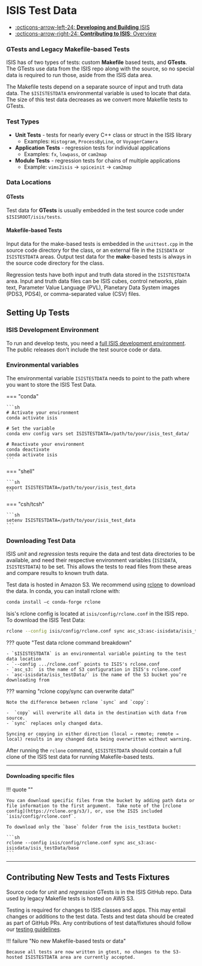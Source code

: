 # ISIS Test Data

<div class="grid cards" markdown>

- [:octicons-arrow-left-24: __Developing and Building__ ISIS](../../how-to-guides/isis-developer-guides/developing-isis3-with-cmake.md)
- [:octicons-arrow-right-24: __Contributing to ISIS__: Overview](../../how-to-guides/isis-developer-guides/contributing-to-isis.md)

</div>

### GTests and Legacy Makefile-based Tests

ISIS has of two types of tests: custom **Makefile** based tests, and **GTests**. The GTests use data from the ISIS repo along with the source, so no special data is required to run those, aside from the ISIS data area.

The Makefile tests depend on a separate source of input and truth data data.  The `$ISISTESTDATA` environmental variable is used to locate that data.  The size of this test data decreases as we convert more Makefile tests to GTests.

### Test Types

  - **Unit Tests** - tests for nearly every C++ class or struct in the ISIS library
    - Examples: `Histogram`, `ProcessByLine`, or `VoyagerCamera`
  - **Application Tests** - regression tests for individual applications
    - Examples: `fx`, `lowpass`, or `cam2map`
  - **Module Tests** - regression tests for chains of multiple applications
    - Example: `vims2isis` → `spiceinit` → `cam2map`

### Data Locations

#### GTests

Test data for **GTests** is usually embedded in the test source code under `$ISISROOT/isis/tests`.

#### Makefile-based Tests

Input data for the make-based tests is embedded in the `unittest.cpp` in the source code directory for the class, or an external file in the `ISISDATA` or `ISISTESTDATA` areas. Output test data for the **make**-based tests is always in the source code directory for the class.

Regression tests have both input and truth data stored in the `ISISTESTDATA` area. Input and truth data files can be ISIS cubes, control networks, plain text, Parameter Value Language (PVL), Planetary Data System images (PDS3, PDS4), or comma-separated value (CSV) files.

## Setting Up Tests

### ISIS Development Environment

To run and develop tests, you need a [full ISIS development environment](../../how-to-guides/isis-developer-guides/developing-isis3-with-cmake.md). The public releases don't include the test source code or data.

### Environmental variables
The environmental variable `ISISTESTDATA` needs to point to the path where you want to store the ISIS Test Data.


=== "conda"

    ```sh
    # Activate your environment
    conda activate isis

    # Set the variable
    conda env config vars set ISISTESTDATA=/path/to/your/isis_test_data/

    # Reactivate your environment
    conda deactivate
    conda activate isis
    ```

=== "shell"

    ```sh
    export ISISTESTDATA=/path/to/your/isis_test_data
    ```

=== "csh/tcsh"

    ```sh
    setenv ISISTESTDATA=/path/to/your/isis_test_data
    ```

### Downloading Test Data

ISIS *unit* and *regression* tests require the data and test data directories to be available, and need their respective environment variables (`ISISDATA`, `ISISTESTDATA`) to be set. This allows the tests to read files from these areas and compare results to known truth data.

Test data is hosted in Amazon S3. We recommend using [rclone](https://rclone.org) to download the data. In conda, you can install rclone with:

```sh
conda install –c conda-forge rclone
```

Isis's rclone config is located at `isis/config/rclone.conf` in the ISIS repo.  To download the ISIS Test Data:

```sh
rclone --config isis/config/rclone.conf sync asc_s3:asc-isisdata/isis_testData/ $ISISTESTDATA
```

??? quote "Test data rclone command breakdown"

    - `$ISISTESTDATA` is an environmental variable pointing to the test data location
    - `--config .../rclone.conf` points to ISIS's rclone.conf
    - `asc_s3:` is the name of S3 configuration in ISIS's rclone.conf
    - `asc-isisdata/isis_testData/` is the name of the S3 bucket you’re downloading from

??? warning "rclone copy/sync can overwrite data!"

    Note the difference between rclone `sync` and `copy`:

    -  `copy` will overwrite all data in the destination with data from source.
    - `sync` replaces only changed data.
    
    Syncing or copying in either direction (local → remote; remote → local) results in any changed data being overwritten without warning.

After running the `rclone` command, `$ISISTESTDATA` should contain a full clone of the ISIS test data for running Makefile-based tests.

-----

#### Downloading specific files

!!! quote ""

    You can download specific files from the bucket by adding path data or file information to the first argument.  Take note of the [rclone config](https://rclone.org/s3/), or, use the ISIS included `isis/config/rclone.conf`.
    
    To download only the `base` folder from the isis_testData bucket:

    ```sh
    rclone --config isis/config/rclone.conf sync asc_s3:asc-isisdata/isis_testData/base
    ```

-----

## Contributing New Tests and Tests Fixtures

Source code for *unit* and *regression* GTests is in the ISIS GitHub repo.  Data used by legacy Makefile tests is hosted on AWS S3. 

Testing is required for changes to ISIS classes and apps. This may entail changes or additions to the test data. Tests and test data should be created as part of GitHub PRs.  Any contributions of test data/fixtures should follow our [testing guidelines](../isis-developer-guides/writing-isis-tests-with-ctest-and-gtest.md).

!!! failure "No new Makefile-based tests or data"

    Because all tests are now written in gtest, no changes to the S3-hosted ISISTESTDATA area are currently accepted.